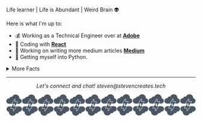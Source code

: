 

Life learner | Life is Abundant | Weird Brain :alien:

Here is what I'm up to:

- :moneybag: Working as a Technical Engineer over at **[Adobe](https://adobe.com)**
- :rocket: Coding with **[React](https://reactjs.org/)**
- :book: Working on writing more medium articles **[Medium](https://medium.com/@steven_creates)**
- :snake: Getting myself into Python.

<details>
  <summary>More Facts</summary>


  - I may play a little to much **[Apex Legends](https://apex.tracker.gg/profile/xbl/LEVELxTREE)**
  - I love to draw and create. :pencil2:
  - I love pokemon. 
  

  ![My github stats](https://github-readme-stats.vercel.app/api?username=StevenCreates&show_icons=true&theme=radical)
  
  <br><br>
</details>

<hr>
<p align="center">
  <i>Let's connect and chat!</i>
  <i>steven@stevencreates.tech</i>
  

![Banner](https://github.com/StevenCreates/StevenCreates/blob/master/bannercreates.png)
